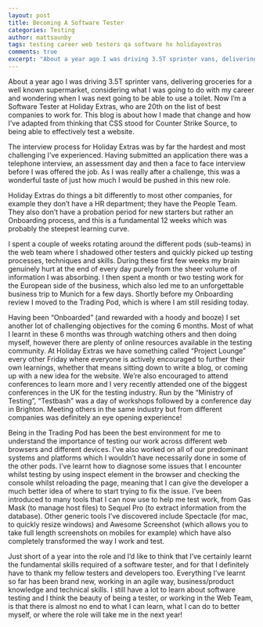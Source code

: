 ```yaml
---
layout: post
title: Becoming A Software Tester
categories: Testing
author: mattsaunby
tags: testing career web testers qa software hx holidayextras
comments: true
excerpt: "About a year ago I was driving 3.5T sprinter vans, delivering groceries for a well known supermarket, considering what I was going to do with my career and wondering when I was next going to be able to use a toilet. Now I’m a Software Tester at Holiday Extras."
---
```


About a year ago I was driving 3.5T sprinter vans, delivering groceries for a well known supermarket, considering what I was going to do with my career and wondering when I was next going to be able to use a toilet. Now I’m a Software Tester at Holiday Extras, who are 20th on the list of best companies to work for. This blog is about how I made that change and how I’ve adapted from thinking that CSS stood for Counter Strike Source, to being able to effectively test a website.

The interview process for Holiday Extras was by far the hardest and most challenging I’ve experienced. Having submitted an application there was a telephone interview, an assessment day and then a face to face interview before I was offered the job. As I was really after a challenge, this was a wonderful taste of just how much I would be pushed in this new role.

Holiday Extras do things a bit differently to most other companies, for example they don’t have a HR department; they have the People Team. They also don’t have a probation period for new starters but rather an Onboarding process, and this is a fundamental 12 weeks which was probably the steepest learning curve.

I spent a couple of weeks rotating around the different pods (sub-teams) in the web team where I shadowed other testers and quickly picked up testing processes, techniques and skills. During these first few weeks my brain genuinely hurt at the end of every day purely from the sheer volume of information I was absorbing. I then spent a month or two testing work for the European side of the business, which also led me to an unforgettable business trip to Munich for a few days. Shortly before my Onboarding review I moved to the Trading Pod, which is where I am still residing today.

Having been “Onboarded” (and rewarded with a hoody and booze) I set another lot of challenging objectives for the coming 6 months. Most of what I learnt in these 6 months was through watching others and then doing myself, however there are plenty of online resources available in the testing community. At Holiday Extras we have something called “Project Lounge” every other Friday where everyone is actively encouraged to further their own learnings, whether that means sitting down to write a blog, or coming up with a new idea for the website.  We’re also encouraged to attend conferences to learn more and I very recently attended one of the biggest conferences in the UK for the testing industry. Run by the “Ministry of Testing”, “Testbash” was a day of workshops followed by a conference day in Brighton. Meeting others in the same industry but from different companies was definitely an eye opening experience!

Being in the Trading Pod has been the best environment for me to understand the importance of testing our work across different web browsers and different devices. I’ve also worked on all of our predominant systems and platforms which I wouldn’t have necessarily done in some of the other pods. I’ve learnt how to diagnose some issues that I encounter whilst testing by using inspect element in the browser and checking the console whilst reloading the page, meaning that I can give the developer a much better idea of where to start trying to fix the issue. I’ve been introduced to many tools that I can now use to help me test work, from Gas Mask (to manage host files) to Sequel Pro (to extract information from the database). Other generic tools I’ve discovered include Spectacle (for mac, to quickly resize windows) and Awesome Screenshot (which allows you to take full length screenshots on mobiles for example) which have also completely transformed the way I work and test.

Just short of a year into the role and I’d like to think that I’ve certainly learnt the fundamental skills required of a software tester, and for that I definitely have to thank my fellow testers and developers too. Everything I’ve learnt so far has been brand new, working in an agile way, business/product knowledge and technical skills. I still have a lot to learn about software testing and I think the beauty of being a tester, or working in the Web Team, is that there is almost no end to what I can learn, what I can do to better myself, or where the role will take me in the next year!
